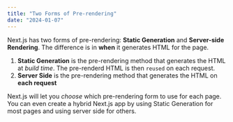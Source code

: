 ```yaml
---
title: "Two Forms of Pre-rendering"
date: "2024-01-07"
---
```


Next.js has two forms of pre-rendering: **Static Generation** and **Server-side Rendering**. The difference is in **when** it generates HTML for the page.

1. **Static Generation** is the pre-rendering method that generates the HTML at _build time_. The pre-renderd HTML is then `reused` on each request.
2. **Server Side** is the pre-rendering method that generates the HTML on **each request**

Next.js will let you _choose_ which pre-rendering form to use for each page. You can even create a hybrid Next.js app by using Static Generation for most pages and using server side for others.
